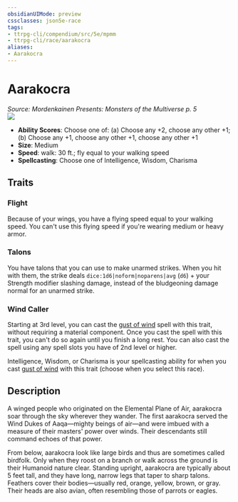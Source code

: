 ```yaml
---
obsidianUIMode: preview
cssclasses: json5e-race
tags:
- ttrpg-cli/compendium/src/5e/mpmm
- ttrpg-cli/race/aarakocra
aliases:
- Aarakocra
---
```

# Aarakocra
*Source: Mordenkainen Presents: Monsters of the Multiverse p. 5*  
![](races/MPMM/Aarakocra.webp#right)

- **Ability Scores**: Choose one of: (a) Choose any +2, choose any other +1; (b) Choose any +1, choose any other +1, choose any other +1
- **Size**: Medium
- **Speed**: walk: 30 ft.; fly equal to your walking speed
- **Spellcasting**: Choose one of Intelligence, Wisdom, Charisma

## Traits

### Flight

Because of your wings, you have a flying speed equal to your walking speed. You can't use this flying speed if you're wearing medium or heavy armor.

### Talons

You have talons that you can use to make unarmed strikes. When you hit with them, the strike deals `dice:1d6|noform|noparens|avg` (`d6`) + your Strength modifier slashing damage, instead of the bludgeoning damage normal for an unarmed strike.

### Wind Caller

Starting at 3rd level, you can cast the [gust of wind](/3-Mechanics/CLI/spells/gust-of-wind-xphb.md) spell with this trait, without requiring a material component. Once you cast the spell with this trait, you can't do so again until you finish a long rest. You can also cast the spell using any spell slots you have of 2nd level or higher.

Intelligence, Wisdom, or Charisma is your spellcasting ability for when you cast [gust of wind](/3-Mechanics/CLI/spells/gust-of-wind-xphb.md) with this trait (choose when you select this race).

## Description

A winged people who originated on the Elemental Plane of Air, aarakocra soar through the sky wherever they wander. The first aarakocra served the Wind Dukes of Aaqa—mighty beings of air—and were imbued with a measure of their masters' power over winds. Their descendants still command echoes of that power.

From below, aarakocra look like large birds and thus are sometimes called birdfolk. Only when they roost on a branch or walk across the ground is their Humanoid nature clear. Standing upright, aarakocra are typically about 5 feet tall, and they have long, narrow legs that taper to sharp talons. Feathers cover their bodies—usually red, orange, yellow, brown, or gray. Their heads are also avian, often resembling those of parrots or eagles.